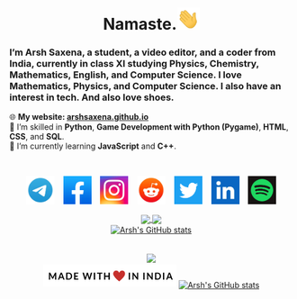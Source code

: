 <h1 align="center">Namaste.<img src="https://raw.githubusercontent.com/ABSphreak/ABSphreak/master/gifs/Hi.gif" width="40px" /></h1>
<h3 align="left">I’m Arsh Saxena, a student, a video editor, and a coder from India, currently in class XI studying Physics, Chemistry, Mathematics, English, and Computer Science. I love Mathematics, Physics, and Computer Science. I also have an interest in tech. And also love shoes.
</h3>
<p align="left">
  🌐 <b>My website: <a href="https://arshsaxena.github.io">arshsaxena.github.io</a></b> <br>
  💬 I’m skilled in <b>Python</b>, <b>Game Development with Python (Pygame)</b>, <b>HTML</b>, <b>CSS</b>, and <b>SQL</b>. <br>
  🌱 I’m currently learning <b>JavaScript</b> and <b>C++</b>.
</p>
<br>
<p align="center">
  <a href="https://t.me/arshsaxena" target="_blank"><img src="https://raw.githubusercontent.com/arshsaxena/arshsaxena/main/icons/telegram.png" height="50" width="50"></a>&nbsp;&nbsp;&nbsp;
  <a href="https://facebook.com/arsh.saxena02" target="_blank"><img src="https://raw.githubusercontent.com/arshsaxena/arshsaxena/main/icons/facebook.png" height="50" width="50"></a>&nbsp;&nbsp;&nbsp;
  <a href="https://instagram.com/arsh.saxena02" target="_blank"><img src="https://raw.githubusercontent.com/arshsaxena/arshsaxena/main/icons/instagram.png" height="50" width="50"></a>&nbsp;&nbsp;&nbsp;
  <a href="https://www.reddit.com/u/arshsaxena" target="_blank"><img src="https://raw.githubusercontent.com/arshsaxena/arshsaxena/main/icons/reddit.png" height="50" width="50"></a>&nbsp;&nbsp;&nbsp;
  <a href="https://www.twitter.com/arshsaxena02" target="_blank"><img src="https://raw.githubusercontent.com/arshsaxena/arshsaxena/main/icons/twitter.png" height="50" width="50"></a>&nbsp;&nbsp;&nbsp;
  <a href="https://www.linkedin.com/in/arshsaxena/" target="_blank"><img src="https://raw.githubusercontent.com/arshsaxena/arshsaxena/main/icons/linkedin.png" height="50" width="50"></a>&nbsp;&nbsp;&nbsp;
  <a href="https://open.spotify.com/playlist/1BcNdeQ1JG3GVHF9cKG5Wb" target="_blank"><img src="https://raw.githubusercontent.com/arshsaxena/arshsaxena/main/icons/spotify.png"  height="50" width="50"></a>
</p>
<p align="center">
<a href="https://github.com/arshsaxena/arshsaxena" align="center">
  <img align="center" height="160" src="https://github-readme-stats.vercel.app/api?username=arshsaxena&show_icons=true&theme=dark">
</a>
<a href="https://github.com/arshsaxena/arshsaxena">
  <img align="center" height="160" src="https://github-readme-stats.vercel.app/api/top-langs/?username=arshsaxena&amp;layout=compact&amp;theme=dark">
</a>
<br>
<a href="https://github.com/arshsaxena/arshsaxena">
  <img align="center" height="160" src="https://github-readme-streak-stats.herokuapp.com/?user=arshsaxena&theme=dark&border=DDDDDD" alt="Arsh's GitHub stats" padding="10">
</a>
  <br><br><br>
  <img src="https://profile-counter.glitch.me/arshsaxena/count.svg" /><br>
  <img src="https://raw.githubusercontent.com/arshsaxena/arshsaxena/main/images/india.png" height="40" border-radius="10">
<a href="https://github.com/arshsaxena/arshsaxena">
  <img align="center" src="https://activity-graph.herokuapp.com/graph?username=arshsaxena&bg_color=151515&color=ffffff&line=396c45&point=5cbb70&area=true&hide_border=true" alt="Arsh's GitHub stats">
</a>
